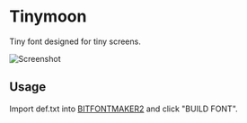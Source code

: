 Tinymoon
========

Tiny font designed for tiny screens.

![Screenshot](https://dl.dropboxusercontent.com/u/31448207/imgs/Screen%20Shot%202014-08-20%20at%2011.51.40%20AM.png)

Usage
-----

Import def.txt into [BITFONTMAKER2](http://www.pentacom.jp/pentacom/bitfontmaker2/) and click "BUILD FONT".
